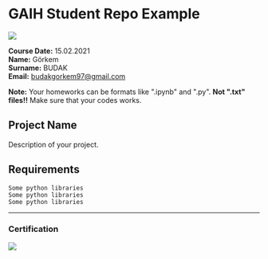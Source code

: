 # GAIH Student Repo Example
![](img/logo.png)

**Course Date:** 15.02.2021  
**Name:** Görkem    
**Surname:** BUDAK  
**Email:** budakgorkem97@gmail.com  

**Note:** Your homeworks can be formats like ".ipynb" and ".py". **Not ".txt" files!!** Make sure that your codes works.  

## Project Name
Description of your project.

## Requirements
```
Some python libraries
Some python libraries
Some python libraries
```
---

### Certification
![](img/certificate_ex.png)

